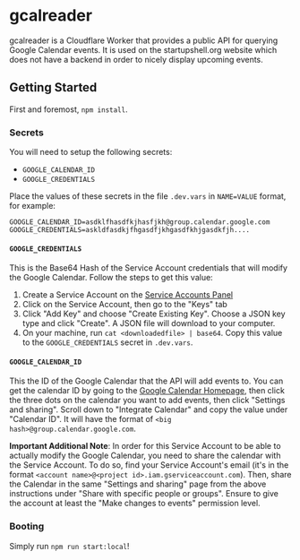 # gcalreader

gcalreader is a Cloudflare Worker that provides a public API for querying Google Calendar events. It is used
on the startupshell.org website which does not have a backend in order to nicely display upcoming events.

## Getting Started

First and foremost, `npm install`.

### Secrets

You will need to setup the following secrets:

-   `GOOGLE_CALENDAR_ID`
-   `GOOGLE_CREDENTIALS`

Place the values of these secrets in the file `.dev.vars` in `NAME=VALUE` format, for example:

```
GOOGLE_CALENDAR_ID=asdklfhasdfkjhasfjkh@group.calendar.google.com
GOOGLE_CREDENTIALS=askldfasdkjfhgasdfjkhgasdfkhjgasdkfjh....
```

#### `GOOGLE_CREDENTIALS`

This is the Base64 Hash of the Service Account credentials that will modify the Google Calendar.
Follow the steps to get this value:

1. Create a Service Account on the [Service Accounts Panel](https://console.cloud.google.com/iam-admin/serviceaccounts?project=multicalconnect)
2. Click on the Service Account, then go to the "Keys" tab
3. Click "Add Key" and choose "Create Existing Key". Choose a JSON key type and click "Create". A JSON file will download to your computer.
4. On your machine, run `cat <downloadedfile> | base64`. Copy this value to the `GOOGLE_CREDENTIALS` secret in `.dev.vars`.

#### `GOOGLE_CALENDAR_ID`

This the ID of the Google Calendar that the API will add events to. You can get the calendar ID by going to
the [Google Calendar Homepage](https://calendar.google.com/calendar/u/0/r/week), then click the three dots
on the calendar you want to add events, then click "Settings and sharing". Scroll down to "Integrate Calendar"
and copy the value under "Calendar ID". It will have the format of `<big hash>@group.calendar.google.com`.

**Important Additional Note**: In order for this Service Account to be able to actually modify the Google Calendar,
you need to share the calendar with the Service Account. To do so, find your Service Account's email (it's
in the format `<account name>@<project id>.iam.gserviceaccount.com`). Then, share the Calendar in the same
"Settings and sharing" page from the above instructions under "Share with specific people or groups". Ensure
to give the account at least the "Make changes to events" permission level.

### Booting

Simply run `npm run start:local`!
